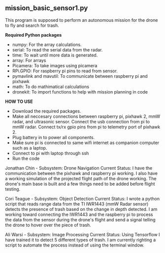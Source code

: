 ## mission_basic_sensor1.py
This program is supposed to perform an autonomous mission for the drone to fly and search for trash. 

**Required Python packages**
 * numpy: For the array calculations.
 * serial: To read the serial data from the radar.
 * time: To wait until more data is generated.
 * array: For arrays
 * Picamera: To take images using picamera
 * RPi.GPIO: For raspberry pi pins to read from sensor. 
 * pymavlink and mavutil: To communicate between raspberry pi and pixhawk
 * math: To do mathimatical calculations
 * dronekit: To import functions to help with mission planning in code
 
**HOW TO USE**
* Download the required packages.
* Make all neccesary connections between raspberry pi, pixhawk 2, mmW radar, and ultrasonic sensor. Connect the usb connection from pi to mmW radar. Connect tx/rx gpio pins from pi to telemetry port of pixhawk 2.
* Plug battery in to power all components.
* Make sure pi is connected to same wifi internet as companion computer such as a laptop.
* Connect to pi with laptop through ssh
* Run the code










Jonathan Chin - Subsystem: Drone Navigation
Current Status: I have the communication between the pixhawk and raspberry pi working. I also have a working simulation of the projected flight path of the drone working. The drone's main base is built and a few things need to be added before flight testing.

Cori Teague - Subsystem: Object Detection
Current Status: I wrote a python script that reads range data from the TI IWR1443 (mmW Radar sensor) detects the presence of trash based on the change in depth detected. I am working toward connecting the IWR1443 and the raspberry pi to process the data from the sensor during the drone's flight and send a signal telling the drone to hover over the piece of trash.

Ali Warsi - Subsystem: Image Processing 
Current Status: Using Tensorflow I have trained it to detect 5 different types of trash. I am currently righting a script to automate the process instead of using the terminal window. 
